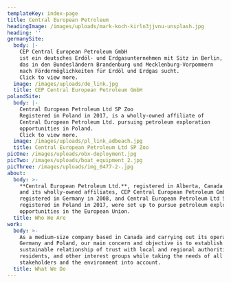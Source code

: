 ```yaml
---
templateKey: index-page
title: Central European Petroleum
headingImage: /images/uploads/mark-koch-kirln3jjvnu-unsplash.jpg
heading: ''
germanySite:
  body: |-
    CEP Central European Petroleum GmbH
    ist ein deutsches Erdöl- und Erdgasunternehmen mit Sitz in Berlin,
    das in den Bundesländern Brandenburg und Mecklenburg-Vorpommern
    nach Fördermöglichkeiten für Erdöl und Erdgas sucht.
    Click to view more.
  image: /images/uploads/de_link.jpg
  title: CEP Central European Petroleum GmbH
polandSite:
  body: |-
    Central European Petroleum Ltd SP Zoo
    Registered in Poland in 2017, is a wholly-owned affiliate of
    Central European Petroleum Ltd. pursuing petroleum exploration
    opportunities in Poland.
    Click to view more.
  image: /images/uploads/pl_link_adbeach.jpg
  title: Central European Petroleum Ltd SP Zoo
picOne: /images/uploads/obx-deployment.jpg
picTwo: /images/uploads/boat_equipment_2.jpg
picThree: /images/uploads/img_0477-2-.jpg
about:
  body: >-
    **Central European Petroleum Ltd.**, registered in Alberta, Canada in 2006,
    and its wholly-owned affiliates, CEP Central European Petroleum GmbH,
    registered in Germany in 2008, and Central European Petroleum Ltd SP Zoo,
    registered in Poland in 2017, were set up to pursue petroleum exploration
    opportunities in the European Union.
  title: Who We Are
work:
  body: >-
    As a medium-size company based in Canada and carrying out its operations in
    Germany and Poland, our main concern and objective is to establish a
    sustainable relationship of trust with local and regional authorities,
    residents, and other interest groups while taking the needs of all
    stakeholders and the environment into account.
  title: What We Do
---
```


